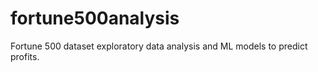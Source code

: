 # fortune500analysis
Fortune 500 dataset exploratory data analysis and ML models to predict profits.
